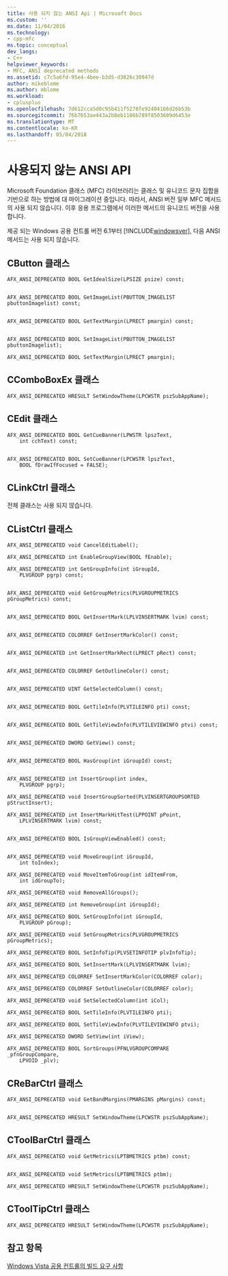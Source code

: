 ```yaml
---
title: 사용 되지 않는 ANSI Api | Microsoft Docs
ms.custom: ''
ms.date: 11/04/2016
ms.technology:
- cpp-mfc
ms.topic: conceptual
dev_langs:
- C++
helpviewer_keywords:
- MFC, ANSI deprecated methods
ms.assetid: c7c5a6fd-95e4-4bee-b3d5-d3826c30947d
author: mikeblome
ms.author: mblome
ms.workload:
- cplusplus
ms.openlocfilehash: 7d612cca5d0c95b411f5278fe92404166d26b53b
ms.sourcegitcommit: 76b7653ae443a2b8eb1186b789f8503609d6453e
ms.translationtype: MT
ms.contentlocale: ko-KR
ms.lasthandoff: 05/04/2018
---
```

# <a name="deprecated-ansi-apis"></a>사용되지 않는 ANSI API
Microsoft Foundation 클래스 (MFC) 라이브러리는 클래스 및 유니코드 문자 집합을 기반으로 하는 방법에 대 마이그레이션 중입니다. 따라서, ANSI 버전 일부 MFC 메서드의 사용 되지 않습니다. 이후 응용 프로그램에서 이러한 메서드의 유니코드 버전을 사용 합니다.  
  
 제공 되는 Windows 공용 컨트롤 버전 6.1부터 [!INCLUDE[windowsver](../build/reference/includes/windowsver_md.md)], 다음 ANSI 메서드는 사용 되지 않습니다.  
  
## <a name="cbutton-class"></a>CButton 클래스  
  
```  
AFX_ANSI_DEPRECATED BOOL GetIdealSize(LPSIZE psize) const;

 
AFX_ANSI_DEPRECATED BOOL GetImageList(PBUTTON_IMAGELIST pbuttonImagelist) const;

 
AFX_ANSI_DEPRECATED BOOL GetTextMargin(LPRECT pmargin) const;

 
AFX_ANSI_DEPRECATED BOOL SetImageList(PBUTTON_IMAGELIST pbuttonImagelist);

AFX_ANSI_DEPRECATED BOOL SetTextMargin(LPRECT pmargin);
```  
  
## <a name="ccomboboxex-class"></a>CComboBoxEx 클래스  
  
```  
AFX_ANSI_DEPRECATED HRESULT SetWindowTheme(LPCWSTR pszSubAppName);
```  
  
## <a name="cedit-class"></a>CEdit 클래스  
  
```  
AFX_ANSI_DEPRECATED BOOL GetCueBanner(LPWSTR lpszText,
    int cchText) const;

 
AFX_ANSI_DEPRECATED BOOL SetCueBanner(LPCWSTR lpszText,
    BOOL fDrawIfFocused = FALSE);
```  
  
## <a name="clinkctrl-class"></a>CLinkCtrl 클래스  
 전체 클래스는 사용 되지 않습니다.  
  
## <a name="clistctrl-class"></a>CListCtrl 클래스  
  
```  
AFX_ANSI_DEPRECATED void CancelEditLabel();

AFX_ANSI_DEPRECATED int EnableGroupView(BOOL fEnable);

AFX_ANSI_DEPRECATED int GetGroupInfo(int iGroupId,
    PLVGROUP pgrp) const;

 
AFX_ANSI_DEPRECATED void GetGroupMetrics(PLVGROUPMETRICS pGroupMetrics) const;

 
AFX_ANSI_DEPRECATED BOOL GetInsertMark(LPLVINSERTMARK lvim) const;

 
AFX_ANSI_DEPRECATED COLORREF GetInsertMarkColor() const;

 
AFX_ANSI_DEPRECATED int GetInsertMarkRect(LPRECT pRect) const;

 
AFX_ANSI_DEPRECATED COLORREF GetOutlineColor() const;

 
AFX_ANSI_DEPRECATED UINT GetSelectedColumn() const;

 
AFX_ANSI_DEPRECATED BOOL GetTileInfo(PLVTILEINFO pti) const;

 
AFX_ANSI_DEPRECATED BOOL GetTileViewInfo(PLVTILEVIEWINFO ptvi) const;

 
AFX_ANSI_DEPRECATED DWORD GetView() const;

 
AFX_ANSI_DEPRECATED BOOL HasGroup(int iGroupId) const;

 
AFX_ANSI_DEPRECATED int InsertGroup(int index,
    PLVGROUP pgrp);

AFX_ANSI_DEPRECATED void InsertGroupSorted(PLVINSERTGROUPSORTED pStructInsert);

AFX_ANSI_DEPRECATED int InsertMarkHitTest(LPPOINT pPoint,
    LPLVINSERTMARK lvim) const;

 
AFX_ANSI_DEPRECATED BOOL IsGroupViewEnabled() const;

 
AFX_ANSI_DEPRECATED void MoveGroup(int iGroupId,
    int toIndex);

AFX_ANSI_DEPRECATED void MoveItemToGroup(int idItemFrom,
    int idGroupTo);

AFX_ANSI_DEPRECATED void RemoveAllGroups();

AFX_ANSI_DEPRECATED int RemoveGroup(int iGroupId);

AFX_ANSI_DEPRECATED BOOL SetGroupInfo(int iGroupId,
    PLVGROUP pGroup);

AFX_ANSI_DEPRECATED void SetGroupMetrics(PLVGROUPMETRICS pGroupMetrics);

AFX_ANSI_DEPRECATED BOOL SetInfoTip(PLVSETINFOTIP plvInfoTip);

AFX_ANSI_DEPRECATED BOOL SetInsertMark(LPLVINSERTMARK lvim);

AFX_ANSI_DEPRECATED COLORREF SetInsertMarkColor(COLORREF color);

AFX_ANSI_DEPRECATED COLORREF SetOutlineColor(COLORREF color);

AFX_ANSI_DEPRECATED void SetSelectedColumn(int iCol);

AFX_ANSI_DEPRECATED BOOL SetTileInfo(PLVTILEINFO pti);

AFX_ANSI_DEPRECATED BOOL SetTileViewInfo(PLVTILEVIEWINFO ptvi);

AFX_ANSI_DEPRECATED DWORD SetView(int iView);

AFX_ANSI_DEPRECATED BOOL SortGroups(PFNLVGROUPCOMPARE _pfnGroupCompare,
    LPVOID _plv);
```  
  
## <a name="crebarctrl-class"></a>CReBarCtrl 클래스  
  
```  
AFX_ANSI_DEPRECATED void GetBandMargins(PMARGINS pMargins) const;

 
AFX_ANSI_DEPRECATED HRESULT SetWindowTheme(LPCWSTR pszSubAppName);
```  
  
## <a name="ctoolbarctrl-class"></a>CToolBarCtrl 클래스  
  
```  
AFX_ANSI_DEPRECATED void GetMetrics(LPTBMETRICS ptbm) const;

 
AFX_ANSI_DEPRECATED void SetMetrics(LPTBMETRICS ptbm);

AFX_ANSI_DEPRECATED HRESULT SetWindowTheme(LPCWSTR pszSubAppName);
```  
  
## <a name="ctooltipctrl-class"></a>CToolTipCtrl 클래스  
  
```  
AFX_ANSI_DEPRECATED HRESULT SetWindowTheme(LPCWSTR pszSubAppName);
```  
  
## <a name="see-also"></a>참고 항목  
 [Windows Vista 공용 컨트롤의 빌드 요구 사항](../mfc/build-requirements-for-windows-vista-common-controls.md)

